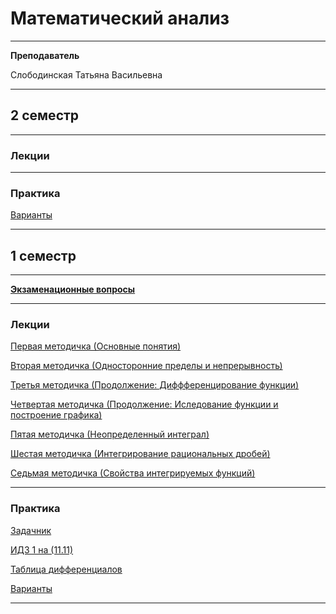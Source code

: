 # Математический анализ
____________
**Преподаватель**

Слободинская Татьяна Васильевна
___________
## 2 семестр
___________
### Лекции

_________
### Практика
[Варианты](../Files/Documents/GroupList_2_sem.md)
___________
## 1 семестр
___________
[**Экзаменационные вопросы**](../Files/MathematicalAnalysis/sem%201/Матан%20вопросы%20к%20экзамену.pdf)
_________
### Лекции

[Первая методичка (Основные понятия)](../Files/MathematicalAnalysis/sem%201/MatanMetodichka1.pdf)

[Вторая методичка (Односторонние пределы и непрерывность)](../Files/MathematicalAnalysis/sem%201/MatanMetodichka2.pdf)

[Третья методичка (Продолжение: Диффференцирование функции)](../Files/MathematicalAnalysis/sem%201/MatanMetodichka3.pdf)

[Четвертая методичка (Продолжение: Иследование функции и построение графика)](../Files/MathematicalAnalysis/sem%201/MatanMetodichka4.pdf)

[Пятая методичка (Неопределенный интеграл)](../Files/MathematicalAnalysis/sem%201/MatanMetodichka5.pdf)

[Шестая методичка (Интегрирование рациональных дробей)](../Files/MathematicalAnalysis/sem%201/MatanMetodichka6.pdf)

[Седьмая методичка (Свойства интегрируемых функций)](../Files/MathematicalAnalysis/sem%201/MatanMetodichka7.pdf)
_________
### Практика

[Задачник](../Files/MathematicalAnalysis/sem%201/berman.pdf)

[ИДЗ 1 на (11.11)](../Files/MathematicalAnalysis/sem%201/ИДЗ%201.pdf)

[Таблица дифференциалов](../Files/MathematicalAnalysis/sem%201/IMG_20211116_153228.jpg) 

[Варианты](https://github.com/Veldorn/SPbGTI/blob/main/Archive/Files/Documents/GroupList_1_sem.md)
___________
